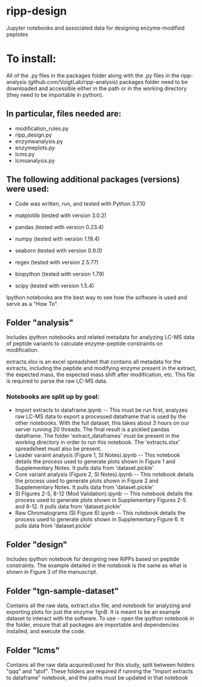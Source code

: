 # ripp-design
Jupyter notebooks and associated data for designing enzyme-modified peptides

# To install:
All of the .py files in the packages folder along with the .py files in the ripp-analysis (github.com/VoigtLab/ripp-analysis) packages folder need to be downloaded and accessible either in the path or in the working directory (they need to be importable in python).


## In particular, files needed are:

- modification_rules.py
- ripp_design.py
- enzymeanalysis.py
- enzymeplots.py
- lcms.py
- lcmsanalysis.py

## The following additional packages (versions) were used:

- Code was written, run, and tested with Python 3.7.10

- matplotlib (tested with version 3.0.2)
- pandas (tested with version 0.23.4)
- numpy (tested with version 1.19.4)
- seaborn (tested with version 0.9.0)
- regex (tested with version 2.5.77)
- biopython (tested with version 1.79)
- scipy (tested with version 1.5.4)



Ipython notebooks are the best way to see how the software is used and serve as a "How To".

## Folder "analysis"
Includes ipython notebooks and related metadata for analyzing LC-MS data of peptide variants to calculate enzyme-peptide constraints on modification.

extracts.xlsx is an excel spreadsheet that contains all metadata for the extracts, including the peptide and modifying enzyme present in the extract, the expected mass, the expected mass shift after modification, etc. This file is required to parse the raw LC-MS data.

### Notebooks are split up by goal:

- Import extracts to dataframe.ipynb -- This must be run first, analyzes raw LC-MS data to export a processed dataframe that is used by the other notebooks. With the full dataset, this takes about 3 hours on our server running 20 threads. The final result is a pickled pandas dataframe. The folder 'extract_dataframes' must be present in the working directory in order to run this notebook. The 'extracts.xlsx' spreadsheet must also be present.                                              
- Leader varaint analysis (Figure 1, SI Notes).ipynb -- This notebook details the process used to generate plots shown in Figure 1 and Supplementary Notes. It pulls data from 'dataset.pickle'
- Core variant analysis (Figure 2, SI Notes).ipynb -- This notebook details the process used to generate plots shown in Figure 2 and Supplementary Notes. It pulls data from 'dataset.pickle'
- SI Figures 2-5, 8-12 (Mod Validation).ipynb -- This notebook details the process used to generate plots shown in Supplementary Figures 2-5 and 8-12. It pulls data from 'dataset.pickle'
- Raw Chromatograms (SI Figure 6).ipynb -- This notebook details the process used to generate plots shown in Supplementary Figure 6. It pulls data from 'dataset.pickle'
                                                
## Folder "design"
Includes ipython notebook for designing new RiPPs based on peptide constraints. The example detailed in the notebook is the same as what is shown in Figure 3 of the manuscript.

## Folder "tgn-sample-dataset"
Contains all the raw data, extract.xlsx file, and notebook for analyzing and exporting plots for just the enzyme TgnB. It is meant to be an example dataset to interact with the software. To use - open the ipython notebook in the folder, ensure that all packages are importable and dependencies installed, and execute the code.
  
## Folder "lcms"
Contains all the raw data acquired/used for this study, split between folders "qqq" and "qtof". These folders are required if running the "Import extracts to dataframe" notebook, and the paths must be updated in that notebook
